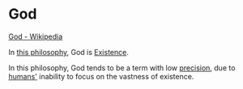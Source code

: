 # God

[God - Wikipedia](https://en.wikipedia.org/wiki/God)

In [this philosophy](./this-philosophy.md), God is [Existence](./existence.md).

In this philosophy, God tends to be a term with low [precision](./precision.md), due to [humans'](./humans.md) inability to focus on the vastness of existence.
